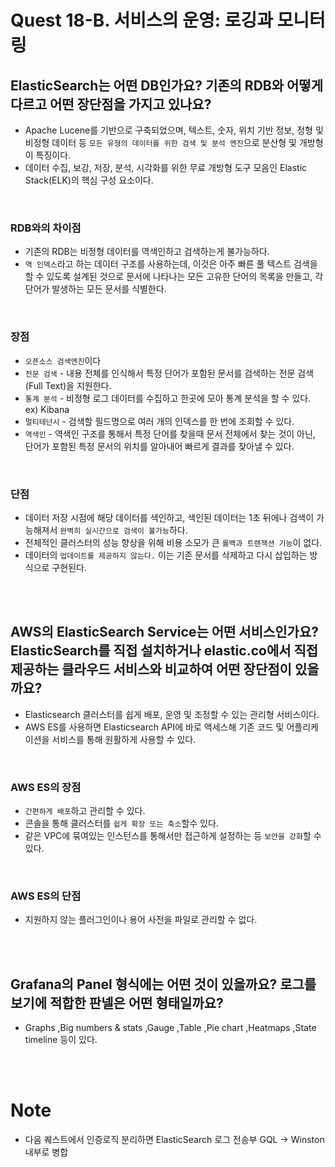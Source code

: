 # Quest 18-B. 서비스의 운영: 로깅과 모니터링

## ElasticSearch는 어떤 DB인가요? 기존의 RDB와 어떻게 다르고 어떤 장단점을 가지고 있나요?

- Apache Lucene를 기반으로 구축되었으며, 텍스트, 숫자, 위치 기반 정보, 정형 및 비정형 데이터 등 `모든 유형의 데이터를 위한 검색 및 분석 엔진`으로 분산형 및 개방형이 특징이다.
- 데이터 수집, 보강, 저장, 분석, 시각화를 위한 무료 개방형 도구 모음인 Elastic Stack(ELK)의 핵심 구성 요소이다.

<br>

### RDB와의 차이점

- 기존의 RDB는 비정형 데이터를 역색인하고 검색하는게 불가능하다.
- `역 인덱스`라고 하는 데이터 구조를 사용하는데, 이것은 아주 빠른 풀 텍스트 검색을 할 수 있도록 설계된 것으로 문서에 나타나는 모든 고유한 단어의 목록을 만들고, 각 단어가 발생하는 모든 문서를 식별한다.

<br>

### 장점

- `오픈소스 검색엔진`이다
- `전문 검색` - 내용 전체를 인식해서 특정 단어가 포함된 문서를 검색하는 전문 검색(Full Text)을 지원한다.
- `통계 분석` - 비정형 로그 데이터를 수집하고 한곳에 모아 통계 분석을 할 수 있다. ex) Kibana
- `멀티테넌시` - 검색할 필드명으로 여러 개의 인덱스를 한 번에 조회할 수 있다.
- `역색인` - 역색인 구조를 통해서 특정 단어를 찾을때 문서 전체에서 찾는 것이 아닌, 단어가 포함된 특정 문서의 위치를 알아내어 빠르게 결과를 찾아낼 수 있다.

<br>

### 단점

- 데이터 저장 시점에 해당 데이터를 색인하고, 색인된 데이터는 1초 뒤에나 검색이 가능해져서 `완벽히 실시간으로 검색이 불가능`하다.
- 전체적인 클러스터의 성능 향상을 위해 비용 소모가 큰 `롤백과 트랜잭션 기능`이 없다.
- 데이터의 `업데이트를 제공하지 않는다.` 이는 기존 문서를 삭제하고 다시 삽입하는 방식으로 구현된다.

<br><br>

## AWS의 ElasticSearch Service는 어떤 서비스인가요? ElasticSearch를 직접 설치하거나 elastic.co에서 직접 제공하는 클라우드 서비스와 비교하여 어떤 장단점이 있을까요?

- Elasticsearch 클러스터를 쉽게 배포, 운영 및 조정할 수 있는 관리형 서비스이다.
- AWS ES를 사용하면 Elasticsearch API에 바로 액세스해 기존 코드 및 어플리케이션을 서비스를 통해 원활하게 사용할 수 있다.

<br>

### AWS ES의 장점

- `간편하게 배포`하고 관리할 수 있다.
- 콘솔을 통해 클러스터를 `쉽게 확장 또는 축소`할수 있다.
- 같은 VPC에 묶여있는 인스턴스를 통해서만 접근하게 설정하는 등 `보안을 강화`할 수 있다.

<br>

### AWS ES의 단점

- 지원하지 않는 플러그인이나 용어 사전을 파일로 관리할 수 없다.

<br><br>

## Grafana의 Panel 형식에는 어떤 것이 있을까요? 로그를 보기에 적합한 판넬은 어떤 형태일까요?

- Graphs ,Big numbers & stats ,Gauge ,Table ,Pie chart ,Heatmaps ,State timeline 등이 있다.

<br><br>

# Note

- 다음 퀘스트에서 인증로직 분리하면 ElasticSearch 로그 전송부 GQL -> Winston 내부로 병합
